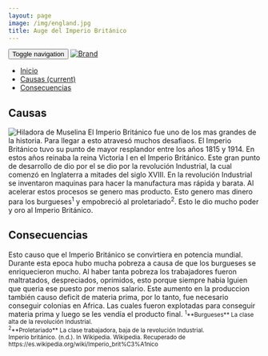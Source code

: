 ```yaml
---
layout: page
image: /img/england.jpg
title: Auge del Imperio Británico
---
```

<nav class="navbar navbar-inverse navbar-translucent navbar-fixed-top" id="navbar">
	<div class="container-fluid">
	    <div class="navbar-header">
		    <button type="button" class="navbar-toggle collapsed" data-toggle="collapse" data-target="#bs-example-navbar-collapse-1" aria-expanded="false">
	        <span class="sr-only">Toggle navigation</span>
	        <span class="icon-bar"></span>
	        <span class="icon-bar"></span>
	        <span class="icon-bar"></span>
	      </button>
	      <a class="navbar-brand" href="{{site.github.url}}">
	        <img alt="Brand" src="{{site.github.url}}{{site.icon}}">
	      </a>
	    </div>
	    <!-- Collect the nav links, forms, and other content for toggling -->
	    <div class="collapse navbar-collapse" id="bs-example-navbar-collapse-1">
	      <ul class="nav navbar-nav">
		    <li><a href="{{site.github.url}}">Inicio</a></li>
	        <li class="active"><a href="#causas">Causas <span class="sr-only">(current)</span></a></li>
	        <li><a href="#cons">Consecuencias</a></li>
	      </ul>
	    </div><!-- /.navbar-collapse -->
	</div>
</nav>

<h2 id="causas">Causas</h2>
<img src="{{site.github.url}}/img/hiladora-de-muselina.jpeg" alt="Hiladora de Muselina" class="right"> El Imperio Británico fue uno de los mas grandes de la historia. Para llegar a esto atravesó muchos desafiaos. El Imperio Británico tuvo su punto de mayor resplandor entre los años 1815 y 1914. En estos años reinaba la reina Victoria I en el Imperio Británico. Este gran punto de desarrollo de dio por el se dio por la revolución Industrial, la cual comenzó en Inglaterra a mitades del siglo XVIII. En la revolución Industrial se inventaron maquinas para hacer la manufactura mas rápida y barata. Al acelerar estos procesos se genero mas producto. Esto genero mas dinero para los burgueses<sup>1</sup> y empobreció al proletariado<sup>2</sup>. Esto le dio mucho poder y oro al Imperio Británico.


<h2 id="cons">Consecuencias</h2>
Esto causo que el Imperio Británico se convirtiera en potencia mundial. Durante esta epoca hubo mucha pobreza a causa de que los burgueses se enriquecieron mucho. Al haber tanta pobreza los trabajadores fueron maltratados, despreciados, oprimidos, esto porque siempre habia lguien que queria ese puesto por menos salario. Este aumento en la produccion también causo deficit de materia prima, por lo tanto, fue necesario conseguir colonias en Africa. Las cuales fueron explotadas para conseguir materia prima y luego se les vendía el producto final.


<small class="bib">
  <sup>1</sup>**Burgueses** La clase alta de la revolución Industrial.<br>
  <sup>2</sup>**Proletariado** La clase trabajadora, baja de la revolución Industrial.<br>
  Imperio británico. (n.d.). In Wikipedia. Wikipedia. Recuperado de https://es.wikipedia.org/wiki/Imperio_brit%C3%A1nico
</small>
